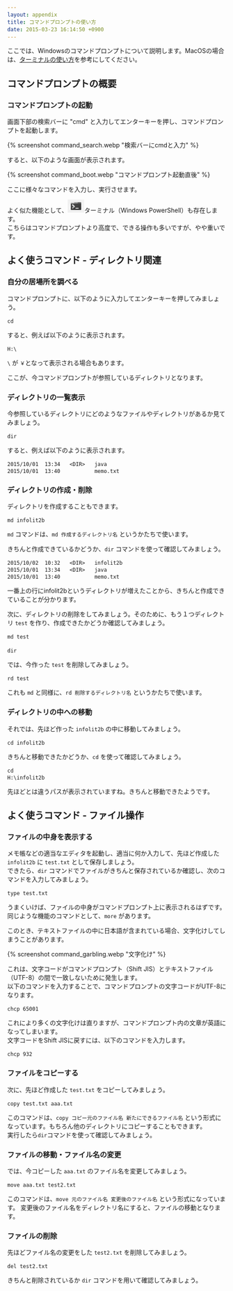 ```yaml
---
layout: appendix
title: コマンドプロンプトの使い方
date: 2015-03-23 16:14:50 +0900
---
```


ここでは、Windowsのコマンドプロンプトについて説明します。MacOSの場合は、[ターミナルの使い方](./mac_terminal.html)を参考にしてください。

コマンドプロンプトの概要
------------------------

### コマンドプロンプトの起動

画面下部の検索バーに "cmd" と入力してエンターキーを押し、コマンドプロンプトを起動します。

{% screenshot command_search.webp "検索バーにcmdと入力" %}

すると、以下のような画面が表示されます。

{% screenshot command_boot.webp "コマンドプロンプト起動直後" %}

ここに様々なコマンドを入力し、実行させます。

よく似た機能として、<img src="pic/command_powershell.webp" />ターミナル（Windows PowerShell）も存在します。
<br>こちらはコマンドプロンプトより高度で、できる操作も多いですが、やや重いです。


よく使うコマンド - ディレクトリ関連
-----------------------------------

### 自分の居場所を調べる

コマンドプロンプトに、以下のように入力してエンターキーを押してみましょう。

    cd

すると、例えば以下のように表示されます。

    H:\

`\` が `￥`となって表示される場合もあります。

ここが、今コマンドプロンプトが参照しているディレクトリとなります。

### ディレクトリの一覧表示

今参照しているディレクトリにどのようなファイルやディレクトリがあるか見てみましょう。

    dir

すると、例えば以下のように表示されます。

    2015/10/01  13:34   <DIR>   java
    2015/10/01  13:40           memo.txt

### ディレクトリの作成・削除

ディレクトリを作成することもできます。

    md infolit2b

`md` コマンドは、`md 作成するディレクトリ名` というかたちで使います。

きちんと作成できているかどうか、`dir` コマンドを使って確認してみましょう。

    2015/10/02  10:32   <DIR>   infolit2b
    2015/10/01  13:34   <DIR>   java
    2015/10/01  13:40           memo.txt

一番上の行にinfolit2bというディレクトリが増えたことから、きちんと作成できていることが分かります。

次に、ディレクトリの削除をしてみましょう。そのために、もう１つディレクトリ `test` を作り、作成できたかどうか確認してみましょう。

    md test

    dir

では、今作った `test` を削除してみましょう。

    rd test

これも `md` と同様に、`rd 削除するディレクトリ名` というかたちで使います。

### ディレクトリの中への移動

それでは、先ほど作った `infolit2b` の中に移動してみましょう。

    cd infolit2b

きちんと移動できたかどうか、`cd` を使って確認してみましょう。

    cd
    H:\infolit2b

先ほどとは違うパスが表示されていますね。きちんと移動できたようです。


よく使うコマンド - ファイル操作
-------------------------------

### ファイルの中身を表示する

メモ帳などの適当なエディタを起動し、適当に何か入力して、先ほど作成した `infolit2b` に `test.txt` として保存しましょう。
<br>できたら、`dir` コマンドでファイルがきちんと保存されているか確認し、次のコマンドを入力してみましょう。

    type test.txt

うまくいけば、ファイルの中身がコマンドプロンプト上に表示されるはずです。
<br>同じような機能のコマンドとして、`more` があります。

このとき、テキストファイルの中に日本語が含まれている場合、文字化けしてしまうことがあります。

{% screenshot command_garbling.webp "文字化け" %}

これは、文字コードがコマンドプロンプト（Shift JIS）とテキストファイル（UTF-8）の間で一致しないために発生します。
<br>以下のコマンドを入力することで、コマンドプロンプトの文字コードがUTF-8になります。

    chcp 65001

これにより多くの文字化けは直りますが、コマンドプロンプト内の文章が英語になってしまいます。
<br>文字コードをShift JISに戻すには、以下のコマンドを入力します。

    chcp 932

### ファイルをコピーする

次に、先ほど作成した `test.txt` をコピーしてみましょう。

    copy test.txt aaa.txt

このコマンドは、`copy コピー元のファイル名 新たにできるファイル名` という形式になっています。もちろん他のディレクトリにコピーすることもできます。
<br>実行したら`dir`コマンドを使って確認してみましょう。

### ファイルの移動・ファイル名の変更

では、今コピーした `aaa.txt` のファイル名を変更してみましょう。

    move aaa.txt test2.txt

このコマンドは、`move 元のファイル名 変更後のファイル名` という形式になっています。
変更後のファイル名をディレクトリ名にすると、ファイルの移動となります。

### ファイルの削除

先ほどファイル名の変更をした `test2.txt` を削除してみましょう。

    del test2.txt

きちんと削除されているか `dir` コマンドを用いて確認してみましょう。
